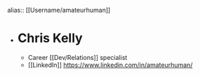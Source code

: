 alias:: [[Username/amateurhuman]]

- # Chris Kelly
	- Career [[Dev/Relations]] specialist
	- [[LinkedIn]] https://www.linkedin.com/in/amateurhuman/